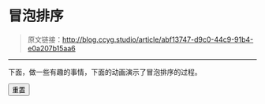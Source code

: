 # 冒泡排序

[annotation]: <id> (abf13747-d9c0-44c9-91b4-e0a207b15aa6)
[annotation]: <status> (public)
[annotation]: <create_time> (2019-04-22 16:20:56)
[annotation]: <category> (计算机科学)
[annotation]: <tags> (数据结构)

> 原文链接：<http://blog.ccyg.studio/article/abf13747-d9c0-44c9-91b4-e0a207b15aa6>

---


下面，做一些有趣的事情，下面的动画演示了冒泡排序的过程。

<div class="ui segments">
    <div class="ui segment" id="sketch-holder"></div>
    <div class='ui segment'>
        <button class='ui primary reset button'>重置</button>
    </div>
</div>
<link href="https://cdn.jsdelivr.net/npm/semantic-ui@2.4.2/dist/semantic.min.css" rel="stylesheet">
<script src="https://cdn.jsdelivr.net/npm/jquery@3.4.0/dist/jquery.min.js"></script>
<script src="https://cdn.jsdelivr.net/npm/p5@0.8.0/lib/p5.min.js"></script>

<script>
var count = 16;
var array = new Array();
var left = null;
var right = null;

function sleep(ms){
  return new Promise((resolve)=>setTimeout(resolve,ms));
}

async function start(){
    var status = $('.status');
    left = null;
    right = null;
    var sleep_time = 200;
    for (let i = 0; i < array.length; i++) {
        for (let j = 1; j < array.length; j++) {
            left = j - 1;
            right = j;
            if( array[j] < array[j - 1])
            {
                let temp = array[j];
                array[j] = array[j - 1];
                array[j - 1] = temp;
                await sleep(sleep_time);
                console.log('take a exchange');
            }
            console.log(left + " " + right);
            await sleep(sleep_time);
        }
    }
    left = null;
    right = null;
}

function reset(){
    left = null;
    right = null;
    for (let index = 0; index < count; index++) {
        array[index] = parseInt(Math.random() * 100);
    }
    start();
}



function setup() {
    var width = $("#sketch-holder").width();
    canvas = createCanvas(width, width/1.77);
    canvas.parent('sketch-holder');
    reset();
}

function draw() {
    clear();
    var status = $('.status');
    // $('.status').html(parseInt(width) + " " + parseInt(height));

    var size = width / count;
    for (let index = 0; index < array.length; index++) {
        var w = size;
        var h = (array[index]) * height / 100;
        var x = index * size;
        var y = height - h;
        if (index == left){
            let c = color(255, 0, 0)
            fill(c);
        }
        else if(index == right){
            let c = color(0, 255, 0)
            fill(c);
        }
        else
        {
            fill(255);
        }
        rect(x, y, w, h);
    }
}

function windowResized() {
    var width = parseInt($("#sketch-holder").width());
    var height = parseInt(width / 1.77);
    resizeCanvas(width, height);
}

$('.reset.button').click(function(){
    reset();
    start();
});
</script>
